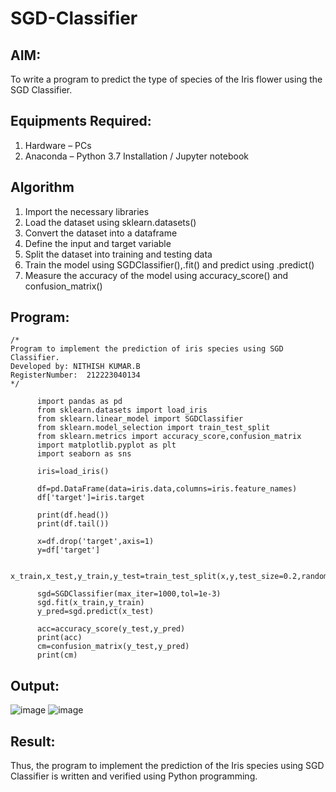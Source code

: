 # SGD-Classifier
## AIM:
To write a program to predict the type of species of the Iris flower using the SGD Classifier.

## Equipments Required:
1. Hardware – PCs
2. Anaconda – Python 3.7 Installation / Jupyter notebook

## Algorithm
1. Import the necessary libraries
2. Load the dataset using sklearn.datasets()
3. Convert the dataset into a dataframe
4. Define the input and target variable
5. Split the dataset into training and testing data
6. Train the model using SGDClassifier(),.fit() and predict using .predict()
7. Measure the accuracy of the model using accuracy_score() and confusion_matrix()                                                                                                                                                                                                                       

## Program:
```
/*
Program to implement the prediction of iris species using SGD Classifier.
Developed by: NITHISH KUMAR.B
RegisterNumber:  212223040134
*/
```
          import pandas as pd
          from sklearn.datasets import load_iris
          from sklearn.linear_model import SGDClassifier
          from sklearn.model_selection import train_test_split
          from sklearn.metrics import accuracy_score,confusion_matrix
          import matplotlib.pyplot as plt
          import seaborn as sns
          
          iris=load_iris()
          
          df=pd.DataFrame(data=iris.data,columns=iris.feature_names)
          df['target']=iris.target
          
          print(df.head())
          print(df.tail())
          
          x=df.drop('target',axis=1)
          y=df['target']
          
          x_train,x_test,y_train,y_test=train_test_split(x,y,test_size=0.2,random_state=42)
          
          sgd=SGDClassifier(max_iter=1000,tol=1e-3)
          sgd.fit(x_train,y_train)
          y_pred=sgd.predict(x_test)
          
          acc=accuracy_score(y_test,y_pred)
          print(acc)
          cm=confusion_matrix(y_test,y_pred)
          print(cm)

## Output:

![image](https://github.com/user-attachments/assets/8e8ff478-c573-41e1-a66d-9f1f363d9e40)
![image](https://github.com/user-attachments/assets/73994dea-1c67-4a5c-a45c-49c22a69a3a5)



## Result:
Thus, the program to implement the prediction of the Iris species using SGD Classifier is written and verified using Python programming.
